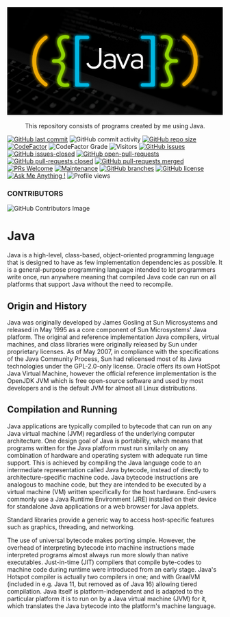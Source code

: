 <p align="center">
    <a href="https://github.com/Yaduttam95/Java">
        <img alt="Java" src="/assets/java.png" >
    </a>
</p>

<p align="center">
This repository consists of programs created by me using Java.
</p>

<!-- [![Sparkline](https://stars.medv.io/Yaduttam95/Java.svg)](https://stars.medv.io/Yaduttam95/Java) -->
[![GitHub last commit](https://img.shields.io/github/last-commit/Yaduttam95/Java)](https://github.com/Yaduttam95/Java/commits/master)
![GitHub commit activity](https://img.shields.io/github/commit-activity/y/Yaduttam95/Java)
[![GitHub repo size](https://img.shields.io/github/repo-size/Yaduttam95/Java)](https://github.com/Yaduttam95/Java/archive/master.zip)
[![CodeFactor](https://www.codefactor.io/repository/github/yaduttam95/java/badge)](https://www.codefactor.io/repository/github/yaduttam95/java)
![CodeFactor Grade](https://img.shields.io/codefactor/grade/github/Yaduttam95/Java)
![Visitors](https://api.visitorbadge.io/api/visitors?path=https%3A%2F%2Fgithub.com%2FYaduttam95%2FJava&countColor=%23263759&style=flat)
[![GitHub issues](https://img.shields.io/github/issues/Yaduttam95/Java.svg)](https://GitHub.com/Yaduttam95/Java/issues/)
[![GitHub issues-closed](https://img.shields.io/github/issues-closed/Yaduttam95/Java.svg)](https://GitHub.com/Yaduttam95/Java/issues?q=is%3Aissue+is%3Aclosed)
[![GitHub open-pull-requests](https://badgen.net/github/open-prs/Yaduttam95/Java)](https://github.com/Yaduttam95/Java/pulls?q=is%3Aopen)
[![GitHub pull-requests closed](https://badgen.net/github/closed-prs/Yaduttam95/Java)](https://github.com/Yaduttam95/Java/pulls?q=is%3Aclosed)
[![GitHub pull-requests merged](https://badgen.net/github/merged-prs/Yaduttam95/Java)](https://github.com/Yaduttam95/Java/pulls?q=is%3Amerged)
[![PRs Welcome](https://img.shields.io/badge/PRs-welcome-brightgreen.svg?style=flat-square)](http://makeapullrequest.com)
[![Maintenance](https://img.shields.io/badge/Maintained%3F-yes-green.svg)](https://GitHub.com/Yaduttam95/Java/graphs/commit-activity)
[![GitHub branches](https://badgen.net/github/branches/Yaduttam95/Java)](https://github.comYaduttam95/Java/)
[![GitHub license](https://badgen.net/github/license/Yaduttam95/Java)](https://github.com/Yaduttam95/Java/blob/master/LICENSE)
[![Ask Me Anything !](https://img.shields.io/badge/Ask%20me-anything-1abc9c.svg)](https://GitHub.com/Yaduttam95/ama)
![Profile views](https://gpvc.arturio.dev/Yaduttam95)

### CONTRIBUTORS
![GitHub Contributors Image](https://contrib.rocks/image?repo=Yaduttam95/Java)
# Java
Java is a high-level, class-based, object-oriented programming language that is designed to have as few implementation dependencies as possible. It is a general-purpose programming language intended to let programmers write once, run anywhere meaning that compiled Java code can run on all platforms that support Java without the need to recompile.

## Origin and History
Java was originally developed by James Gosling at Sun Microsystems and released in May 1995 as a core component of Sun Microsystems' Java platform. The original and reference implementation Java compilers, virtual machines, and class libraries were originally released by Sun under proprietary licenses. As of May 2007, in compliance with the specifications of the Java Community Process, Sun had relicensed most of its Java technologies under the GPL-2.0-only license. Oracle offers its own HotSpot Java Virtual Machine, however the official reference implementation is the OpenJDK JVM which is free open-source software and used by most developers and is the default JVM for almost all Linux distributions.
<!-- ### Goals in creation of Java Language
1.  It must be simple, object-oriented, and familiar.
2.  It must be robust and secure.
3.  It must be architecture-neutral and portable.
4.  It must execute with high performance.
5.  It must be interpreted, threaded, and dynamic.

## Versions
| Version | Date |
| --- | --- |
| JDK Beta | 1995 |
| JDK 1.0 | January 23, 1996 |
| JDK 1.1 | February 19, 1997 |
| J2SE 1.2 | December 8, 1998 |
| J2SE 1.3 | May 8, 2000 |
| J2SE 1.4 | February 6, 2002 |
| J2SE 5.0 | September 30, 2004 |
| Java SE 6 | December 11, 2006 |
| Java SE 7 | July 28, 2011 |
| Java SE 8 (LTS) |	March 18, 2014 |
| Java SE 9 | September 21, 2017 |
| Java SE 10 | March 20, 2018 |
| Java SE 11 (LTS) | September 25, 2018 |
| Java SE 12 | March 19, 2019 |
| Java SE 13 | September 17, 2019 |
| Java SE 14 | March 17, 2020 |
| Java SE 15 | September 15, 2020 |
| Java SE 16 | March 16, 2021 |
| Java SE 17 (LTS) | September 14, 2021 |
| Java SE 18 | March 2022 |

## Difference between JAVA, C and C++
| Basis | C | C++ | Java |
| --- | --- | --- | --- |
| Origin | The C language is based on BCPL. | The C++ language is based on the C language. | The Java programming language is based on both C and C++. |
| Programming Pattern | It is a procedural language. | It is an object-oriented programming language. | It is a pure object-oriented programming language. |
| Approach | It uses the top-down approach. | It uses the bottom-up approach. | It also uses the bottom-up approach. |
| Dynamic or Static | It is a static programming language. | It is also a static programming language. | It is a dynamic programming language. |
| Code Execution | The code is executed directly. | The code is executed directly. | The code is executed by the JVM. |
| Platform Dependency | It is platform dependent. | It is platform dependent. | It is platform-independent because of byte code. |
| Keyword | There are 32 keywords in the C language. | There are 60 keywords in the C++ language. | There are 52 keywords in the Java language. |
| Pointer | It supports pointer. | It supports pointer. | It does not support the pointer concept because of security. |
| Constructor/ Destructor | It does not support constructor and destructor. | It supports both constructor and destructor. | It supports constructors only. |
| Overloading | It does not support the overloading concept. | Method and operator overloading can be achieved. | Only method overloading can be achieved. |
| Array Size | An array should be declared with size. | An array should be declared with size. | An array can be declared without declaring the size. |
| Used for | It is widely used to develop drivers and operating systems. | It is widely used for system programming. | It is used to develop web applications, mobile applications, and windows applications. | -->
## Compilation and Running
Java applications are typically compiled to bytecode that can run on any Java virtual machine (JVM) regardless of the underlying computer architecture.
One design goal of Java is portability, which means that programs written for the Java platform must run similarly on any combination of hardware and operating system with adequate run time support. This is achieved by compiling the Java language code to an intermediate representation called Java bytecode, instead of directly to architecture-specific machine code. Java bytecode instructions are analogous to machine code, but they are intended to be executed by a virtual machine (VM) written specifically for the host hardware. End-users commonly use a Java Runtime Environment (JRE) installed on their device for standalone Java applications or a web browser for Java applets.

Standard libraries provide a generic way to access host-specific features such as graphics, threading, and networking.

The use of universal bytecode makes porting simple. However, the overhead of interpreting bytecode into machine instructions made interpreted programs almost always run more slowly than native executables. Just-in-time (JIT) compilers that compile byte-codes to machine code during runtime were introduced from an early stage. Java's Hotspot compiler is actually two compilers in one; and with GraalVM (included in e.g. Java 11, but removed as of Java 16) allowing tiered compilation. Java itself is platform-independent and is adapted to the particular platform it is to run on by a Java virtual machine (JVM) for it, which translates the Java bytecode into the platform's machine language.

<!-- ## Difference between JDK, JRE and JVM
| JDK | JRE | JVM|
|---|---|---|
| Java Development Kit (JDK) is a software development environment used for developing Java applications and applets. It includes the Java Runtime Environment (JRE), an interpreter/loader (Java), a compiler (javac), an archiver (jar), a documentation generator (Javadoc), and other tools needed in Java development. | JRE stands for “Java Runtime Environment” and may also be written as “Java RTE.” The Java Runtime Environment provides the minimum requirements for executing a Java application; it consists of the Java Virtual Machine (JVM), core classes, and supporting files. | JVM stands for JAVA Virtual Machine. A specification where the working of Java Virtual Machine is specified. But implementation provider is independent to choose the algorithm. Its implementation has been provided by Sun and other companies. |
| JDK (Java Development Kit) is a Kit that provides the environment to develop and execute(run) the Java program. JDK is a kit(or package) that includes two things Development Tools(to provide an environment to develop your java programs) and JRE (to execute your java program). | JRE (Java Runtime Environment) is an installation package that provides an environment to only run(not develop) the java program(or application)onto your machine. JRE is only used by those who only want to run Java programs that are end-users of your system. |  JVM (Java Virtual Machine) is a very important part of both JDK and JRE because it is contained or inbuilt in both. Whatever Java program you run using JRE or JDK goes into JVM and JVM is responsible for executing the java program line by line, hence it is also known as an interpreter. |

It can be clearly understood by this image:
<img alt="Difference between JDK, JRE and JVM" src="/assets/JDK.png" >

## Syntax
The syntax of Java is largely influenced by C++ and C. Unlike C++, which combines the syntax for structured, generic, and object-oriented programming, Java was built almost exclusively as an object-oriented language. All code is written inside classes, and every data item is an object, with the exception of the primitive data types, (i.e. integers, floating-point numbers, boolean values, and characters), which are not objects for performance reasons. Java reuses some popular aspects of C++ (such as the printf method).

Unlike C++, Java does not support operator overloading or multiple inheritance for classes, though multiple inheritance is supported for interfaces.

Java uses comments similar to those of C++. There are three different styles of comments: a single line style marked with two slashes (//), a multiple line style opened with /* and closed with */.
### Hello World Example
#### Code
```java
public class HelloWorld{
    public static void main(String[] args) {
        System.out.println("Hello World!");
    }
}
```
#### Output
```
Hello World!
```
## Identifiers
In programming languages, identifiers are used for identification purposes. In Java, an identifier can be a class name, method name, variable name, or label.
```java
public class Test
{
    public static void main(String[] args)
    {
        int a = 20;
    }
}
```
In the above code, we have 5 identifiers namely :
1. Test : class name.
2. main : method name.
3. String : predefined class name.
4. args : variable name.
5. a :  variable name.

## Variables
Variable in Java is a data container that saves the data values during Java program execution. Every variable is assigned a data type that designates the type and quantity of value it can hold. Variable is a memory location name of the data.

It can be clearly understood by this image:

<img alt="Difference between JDK, JRE and JVM" src="/assets/variable.jfif" >

### Some variable declarations
```java
float simpleInterest; 
// Declaring float variable
```
```java
int time = 10, speed = 20; 
// Declaring and Initializing integer variable
```
```java
char var = 'h'; 
// Declaring and Initializing character variable
```

## Object and Classes
### Object
Objects are the things which are taken first in consideration while designing a program and they are also the units of code that are eventually derived from the process. An object is a real-world entity. An object is a runtime entity. The object is an entity which has state and behavior. The object is an instance of a class.

### Classes
A class is an extensible program-code-template for creating objects. It can also be understood as a class is a template or blueprint from which objects are created.
It can consists of these things:-
1. Fields
2. Methods
3. Constructors
4. Blocks
5. Nested class and interface

#### Syntax to declare a class
```java
class <class_name>{  
    field;  
    method;  
} 
```
 -->
